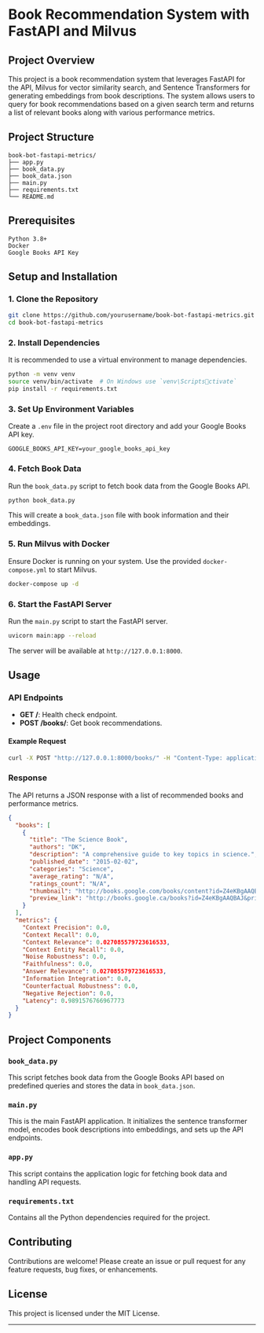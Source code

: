 # Book Recommendation System with FastAPI and Milvus

## Project Overview

This project is a book recommendation system that leverages FastAPI for the API, Milvus for vector similarity search, and Sentence Transformers for generating embeddings from book descriptions. The system allows users to query for book recommendations based on a given search term and returns a list of relevant books along with various performance metrics.

## Project Structure

```
book-bot-fastapi-metrics/
├── app.py
├── book_data.py
├── book_data.json
├── main.py
├── requirements.txt
└── README.md
```

## Prerequisites

```
Python 3.8+
Docker
Google Books API Key
```

## Setup and Installation

### 1. Clone the Repository

```sh
git clone https://github.com/yourusername/book-bot-fastapi-metrics.git
cd book-bot-fastapi-metrics
```

### 2. Install Dependencies

It is recommended to use a virtual environment to manage dependencies.

```sh
python -m venv venv
source venv/bin/activate  # On Windows use `venv\Scriptsctivate`
pip install -r requirements.txt
```

### 3. Set Up Environment Variables

Create a `.env` file in the project root directory and add your Google Books API key.

```
GOOGLE_BOOKS_API_KEY=your_google_books_api_key
```

### 4. Fetch Book Data

Run the `book_data.py` script to fetch book data from the Google Books API.

```sh
python book_data.py
```

This will create a `book_data.json` file with book information and their embeddings.

### 5. Run Milvus with Docker

Ensure Docker is running on your system. Use the provided `docker-compose.yml` to start Milvus.

```sh
docker-compose up -d
```

### 6. Start the FastAPI Server

Run the `main.py` script to start the FastAPI server.

```sh
uvicorn main:app --reload
```

The server will be available at `http://127.0.0.1:8000`.

## Usage

### API Endpoints

- **GET /**: Health check endpoint.
- **POST /books/**: Get book recommendations.

#### Example Request

```sh
curl -X POST "http://127.0.0.1:8000/books/" -H "Content-Type: application/json" -d "{\"query\": \"science books\"}"
```

### Response

The API returns a JSON response with a list of recommended books and performance metrics.

```json
{
  "books": [
    {
      "title": "The Science Book",
      "authors": "DK",
      "description": "A comprehensive guide to key topics in science.",
      "published_date": "2015-02-02",
      "categories": "Science",
      "average_rating": "N/A",
      "ratings_count": "N/A",
      "thumbnail": "http://books.google.com/books/content?id=Z4eKBgAAQBAJ&printsec=frontcover&img=1&zoom=1&edge=curl&source=gbs_api",
      "preview_link": "http://books.google.ca/books?id=Z4eKBgAAQBAJ&printsec=frontcover&dq=science&hl=&cd=1&source=gbs_api"
    }
  ],
  "metrics": {
    "Context Precision": 0.0,
    "Context Recall": 0.0,
    "Context Relevance": 0.027085579723616533,
    "Context Entity Recall": 0.0,
    "Noise Robustness": 0.0,
    "Faithfulness": 0.0,
    "Answer Relevance": 0.027085579723616533,
    "Information Integration": 0.0,
    "Counterfactual Robustness": 0.0,
    "Negative Rejection": 0.0,
    "Latency": 0.9891576766967773
  }
}
```

## Project Components

### `book_data.py`

This script fetches book data from the Google Books API based on predefined queries and stores the data in `book_data.json`.

### `main.py`

This is the main FastAPI application. It initializes the sentence transformer model, encodes book descriptions into embeddings, and sets up the API endpoints.

### `app.py`

This script contains the application logic for fetching book data and handling API requests.

### `requirements.txt`

Contains all the Python dependencies required for the project.

## Contributing

Contributions are welcome! Please create an issue or pull request for any feature requests, bug fixes, or enhancements.

## License

This project is licensed under the MIT License.

---
